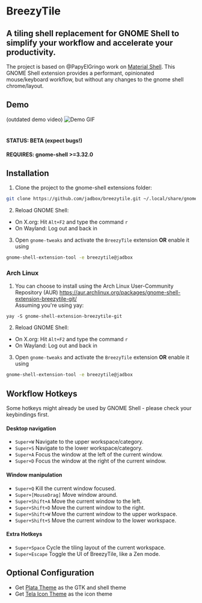 # BreezyTile
## A tiling shell replacement for GNOME Shell to simplify your workflow and accelerate your productivity.

The project is based on @PapyElGringo work on [Material Shell](https://github.com/PapyElGringo/material-shell). This GNOME Shell extension provides a performant, opinionated mouse/keyboard workflow, but without any changes to the gnome shell chrome/layout.

## Demo
(outdated demo video)
![Demo GIF](demo.gif)

#
#### STATUS: BETA (expect bugs!)
#### REQUIRES: gnome-shell >=3.32.0

## Installation
1) Clone the project to the gnome-shell extensions folder:
```bash
git clone https://github.com/jadbox/breezytile.git ~/.local/share/gnome-shell/extensions/breezytile@jadbox
```
2) Reload GNOME Shell:
  + On X.org: Hit `Alt+F2` and type the command `r`
  + On Wayland: Log out and back in
3) Open `gnome-tweaks` and activate the `BreezyTile` extension **OR** enable it using 
```bash
gnome-shell-extension-tool -e breezytile@jadbox
```

### Arch Linux
1) You can choose to install using the Arch Linux User-Community Repository (AUR) https://aur.archlinux.org/packages/gnome-shell-extension-breezytile-git/ \
Assuming you're using yay:
```
yay -S gnome-shell-extension-breezytile-git
```
2) Reload GNOME Shell:
  + On X.org: Hit `Alt+F2` and type the command `r`
  + On Wayland: Log out and back in
3) Open `gnome-tweaks` and activate the `BreezyTile` extension **OR** enable it using 
```bash
gnome-shell-extension-tool -e breezytile@jadbox
```

## Workflow Hotkeys
Some hotkeys might already be used by GNOME Shell - please check your keybindings first.
#### Desktop navigation
* `Super+W` Navigate to the upper workspace/category.
* `Super+S` Navigate to the lower workspace/category.
* `Super+A` Focus the window at the left of the current window.
* `Super+D` Focus the window at the right of the current window.

#### Window manipulation
* `Super+Q` Kill the current window focused.
* `Super+[MouseDrag]` Move window around.
* `Super+Shift+A` Move the current window to the left.
* `Super+Shift+D` Move the current window to the right.
* `Super+Shift+W` Move the current window to the upper workspace.
* `Super+Shift+S` Move the current window to the lower workspace.

#### Extra Hotkeys
* `Super+Space` Cycle the tiling layout of the current workspace.
* `Super+Escape` Toggle the UI of BreezyTile, like a Zen mode.

## Optional Configuration
* Get [Plata Theme](https://gitlab.com/tista500/plata-theme) as the GTK and shell theme 
* Get [Tela Icon Theme](https://github.com/vinceliuice/Tela-icon-theme) as the icon theme
